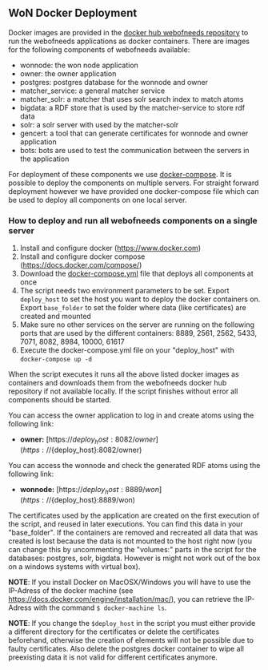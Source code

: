 ## WoN Docker Deployment

Docker images are provided in the [docker hub webofneeds repository](https://hub.docker.com/r/webofneeds/) to run
the webofneeds applications as docker containers. There are images for the following components of webofneeds available:

* wonnode: the won node application
* owner: the owner application
* postgres: postgres database for the wonnode and owner
* matcher_service: a general matcher service
* matcher_solr: a matcher that uses solr search index to match atoms
* bigdata: a RDF store that is used by the matcher-service to store rdf data
* solr: a solr server with used by the matcher-solr
* gencert: a tool that can generate certificates for wonnode and owner application
* bots: bots are used to test the communication between the servers in the application

For deployment of these components we use [docker-compose](https://docs.docker.com/compose/). It is possible to deploy
the components on multiple servers. For straight forward deployment however we have provided one docker-compose file
which can be used to deploy all components on one local server.

### How to deploy and run all webofneeds components on a single server

1. Install and configure docker (https://www.docker.com)
2. Install and configure docker compose (https://docs.docker.com/compose/)
3. Download the [docker-compose.yml](deploy/local/docker-compose.yml) file  that deploys all components at once
4. The script needs two environment parameters to be set. Export `deploy_host` to set the host you want to deploy the
 docker containers on. Export `base_folder` to set the folder where data (like certificates) are created and mounted
5. Make sure no other services on the server are running on the following ports that are used by the different
containers: 8889, 2561, 2562, 5433, 7071, 8082, 8984, 10000, 61617
6. Execute the docker-compose.yml file on your "deploy_host" with `docker-compose up -d`

When the script executes it runs all the above listed docker images as containers and downloads them from the
webofneeds docker hub repository if not available locally. If the script finishes without error all components
should be started.

You can access the owner application to log in and create atoms using the following link:
* **owner:** [https://${deploy_host}:8082/owner](https://${deploy_host}:8082/owner)

You can access the wonnode and check the generated RDF atoms using the following link:
* **wonnode:** [https://${deploy_host}:8889/won](https://${deploy_host}:8889/won)

The certificates used by the application are created on the first execution of the script, and reused in later
executions. You can find this data in your "base_folder". If the containers are removed and recreated all data that
was created is lost because the data is not mounted to the host right now (you can change this by uncommenting the
"volumes:" parts in the script for the databases: postgres, solr, bigdata. However is might not work out of the box
on a windows systems with virtual box).


**NOTE**: If you install Docker on MacOSX/Windows you will have to use the IP-Adress of the docker machine (see
https://docs.docker.com/engine/installation/mac/), you can retrieve the IP-Adress with the command `$ docker-machine ls`.

**NOTE**: If you change the `$deploy_host` in the script you must either provide a different directory for the
certificates or delete the certificates beforehand, otherwise the creation of elements will not be possible due to
faulty certificates. Also delete the postgres docker container to wipe all preexisting data it is not valid for
different certificates anymore.






